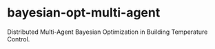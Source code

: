 # bayesian-opt-multi-agent
Distributed Multi-Agent Bayesian Optimization in Building Temperature Control.
